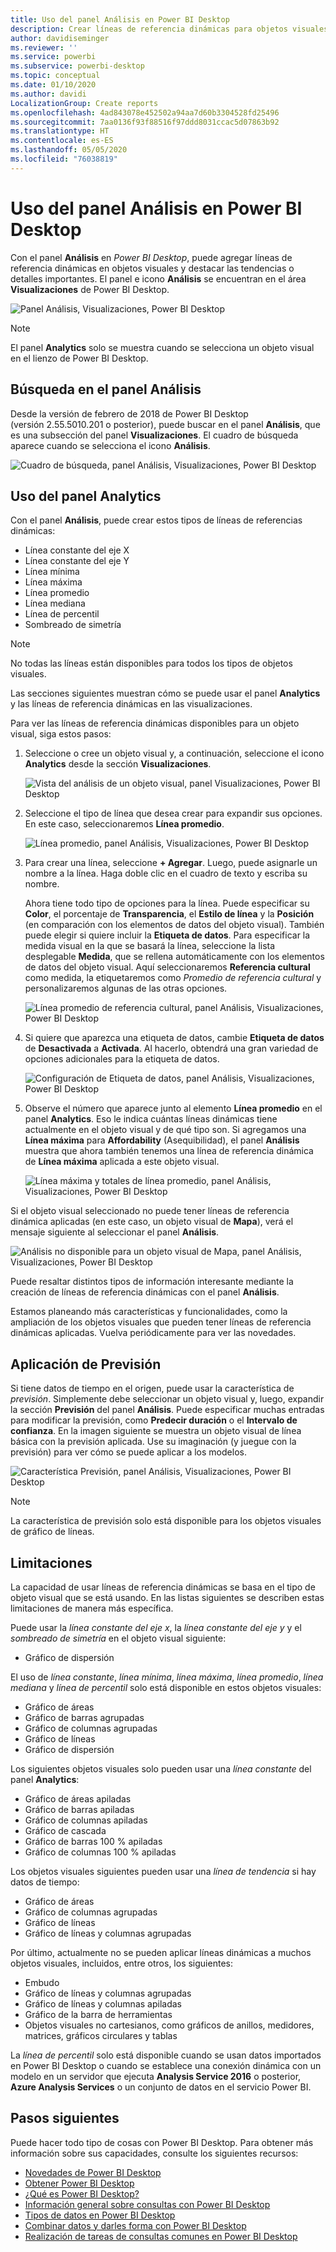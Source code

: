 ```yaml
---
title: Uso del panel Análisis en Power BI Desktop
description: Crear líneas de referencia dinámicas para objetos visuales de Power BI Desktop
author: davidiseminger
ms.reviewer: ''
ms.service: powerbi
ms.subservice: powerbi-desktop
ms.topic: conceptual
ms.date: 01/10/2020
ms.author: davidi
LocalizationGroup: Create reports
ms.openlocfilehash: 4ad843078e452502a94aa7d60b3304528fd25496
ms.sourcegitcommit: 7aa0136f93f88516f97ddd8031ccac5d07863b92
ms.translationtype: HT
ms.contentlocale: es-ES
ms.lasthandoff: 05/05/2020
ms.locfileid: "76038819"
---
```

# <a name="use-the-analytics-pane-in-power-bi-desktop"></a>Uso del panel Análisis en Power BI Desktop

Con el panel **Análisis** en *Power BI Desktop*, puede agregar líneas de referencia dinámicas en objetos visuales y destacar las tendencias o detalles importantes. El panel e icono **Análisis** se encuentran en el área **Visualizaciones** de Power BI Desktop.

![Panel Análisis, Visualizaciones, Power BI Desktop](media/desktop-analytics-pane/analytics-pane_1.png)

> [!NOTE]
> El panel **Analytics** solo se muestra cuando se selecciona un objeto visual en el lienzo de Power BI Desktop.

## <a name="search-within-the-analytics-pane"></a>Búsqueda en el panel Análisis

Desde la versión de febrero de 2018 de Power BI Desktop (versión 2.55.5010.201 o posterior), puede buscar en el panel **Análisis**, que es una subsección del panel **Visualizaciones**. El cuadro de búsqueda aparece cuando se selecciona el icono **Análisis**.

![Cuadro de búsqueda, panel Análisis, Visualizaciones, Power BI Desktop](media/desktop-analytics-pane/analytics-pane_1b.png)

## <a name="use-the-analytics-pane"></a>Uso del panel Analytics

Con el panel **Análisis**, puede crear estos tipos de líneas de referencias dinámicas:

* Línea constante del eje X
* Línea constante del eje Y
* Línea mínima
* Línea máxima
* Línea promedio
* Línea mediana
* Línea de percentil
* Sombreado de simetría

> [!NOTE]
> No todas las líneas están disponibles para todos los tipos de objetos visuales.

Las secciones siguientes muestran cómo se puede usar el panel **Analytics** y las líneas de referencia dinámicas en las visualizaciones.

Para ver las líneas de referencia dinámicas disponibles para un objeto visual, siga estos pasos:

1. Seleccione o cree un objeto visual y, a continuación, seleccione el icono **Analytics** desde la sección **Visualizaciones**.

    ![Vista del análisis de un objeto visual, panel Visualizaciones, Power BI Desktop](media/desktop-analytics-pane/analytics-pane_2.png)

2. Seleccione el tipo de línea que desea crear para expandir sus opciones. En este caso, seleccionaremos **Línea promedio**.

    ![Línea promedio, panel Análisis, Visualizaciones, Power BI Desktop](media/desktop-analytics-pane/analytics-pane_3.png)

3. Para crear una línea, seleccione **+&nbsp;Agregar**. Luego, puede asignarle un nombre a la línea. Haga doble clic en el cuadro de texto y escriba su nombre.

    Ahora tiene todo tipo de opciones para la línea. Puede especificar su **Color**, el porcentaje de **Transparencia**, el **Estilo de línea** y la **Posición** (en comparación con los elementos de datos del objeto visual). También puede elegir si quiere incluir la **Etiqueta de datos**. Para especificar la medida visual en la que se basará la línea, seleccione la lista desplegable **Medida**, que se rellena automáticamente con los elementos de datos del objeto visual. Aquí seleccionaremos **Referencia cultural** como medida, la etiquetaremos como *Promedio de referencia cultural* y personalizaremos algunas de las otras opciones.

    ![Línea promedio de referencia cultural, panel Análisis, Visualizaciones, Power BI Desktop](media/desktop-analytics-pane/analytics-pane_4.png)

4. Si quiere que aparezca una etiqueta de datos, cambie **Etiqueta de datos** de **Desactivada** a **Activada**. Al hacerlo, obtendrá una gran variedad de opciones adicionales para la etiqueta de datos.

    ![Configuración de Etiqueta de datos, panel Análisis, Visualizaciones, Power BI Desktop](media/desktop-analytics-pane/analytics-pane_5.png)

5. Observe el número que aparece junto al elemento **Línea promedio** en el panel **Analytics**. Eso le indica cuántas líneas dinámicas tiene actualmente en el objeto visual y de qué tipo son. Si agregamos una **Línea máxima** para **Affordability** (Asequibilidad), el panel **Análisis** muestra que ahora también tenemos una línea de referencia dinámica de **Línea máxima** aplicada a este objeto visual.

    ![Línea máxima y totales de línea promedio, panel Análisis, Visualizaciones, Power BI Desktop](media/desktop-analytics-pane/analytics-pane_6.png)

Si el objeto visual seleccionado no puede tener líneas de referencia dinámica aplicadas (en este caso, un objeto visual de **Mapa**), verá el mensaje siguiente al seleccionar el panel **Análisis**.

![Análisis no disponible para un objeto visual de Mapa, panel Análisis, Visualizaciones, Power BI Desktop](media/desktop-analytics-pane/analytics-pane_7.png)

Puede resaltar distintos tipos de información interesante mediante la creación de líneas de referencia dinámicas con el panel **Análisis**.

Estamos planeando más características y funcionalidades, como la ampliación de los objetos visuales que pueden tener líneas de referencia dinámicas aplicadas. Vuelva periódicamente para ver las novedades.

## <a name="apply-forecasting"></a>Aplicación de Previsión

Si tiene datos de tiempo en el origen, puede usar la característica de *previsión*. Simplemente debe seleccionar un objeto visual y, luego, expandir la sección **Previsión** del panel **Análisis**. Puede especificar muchas entradas para modificar la previsión, como **Predecir duración** o el **Intervalo de confianza**. En la imagen siguiente se muestra un objeto visual de línea básica con la previsión aplicada. Use su imaginación (y juegue con la previsión) para ver cómo se puede aplicar a los modelos.

![Característica Previsión, panel Análisis, Visualizaciones, Power BI Desktop](media/desktop-analytics-pane/analytics-pane_8.png)

> [!NOTE]
> La característica de previsión solo está disponible para los objetos visuales de gráfico de líneas.

## <a name="limitations"></a>Limitaciones

La capacidad de usar líneas de referencia dinámicas se basa en el tipo de objeto visual que se está usando. En las listas siguientes se describen estas limitaciones de manera más específica.

Puede usar la *línea constante del eje x*, la *línea constante del eje y* y el *sombreado de simetría* en el objeto visual siguiente:

* Gráfico de dispersión

El uso de *línea constante*, *línea mínima*, *línea máxima*, *línea promedio*, *línea mediana* y *línea de percentil* solo está disponible en estos objetos visuales:

* Gráfico de áreas
* Gráfico de barras agrupadas
* Gráfico de columnas agrupadas
* Gráfico de líneas
* Gráfico de dispersión

Los siguientes objetos visuales solo pueden usar una *línea constante* del panel **Analytics**:

* Gráfico de áreas apiladas
* Gráfico de barras apiladas
* Gráfico de columnas apiladas
* Gráfico de cascada
* Gráfico de barras 100 % apiladas
* Gráfico de columnas 100 % apiladas

Los objetos visuales siguientes pueden usar una *línea de tendencia* si hay datos de tiempo:

* Gráfico de áreas
* Gráfico de columnas agrupadas
* Gráfico de líneas
* Gráfico de líneas y columnas agrupadas

Por último, actualmente no se pueden aplicar líneas dinámicas a muchos objetos visuales, incluidos, entre otros, los siguientes:

* Embudo
* Gráfico de líneas y columnas agrupadas
* Gráfico de líneas y columnas apiladas
* Gráfico de la barra de herramientas
* Objetos visuales no cartesianos, como gráficos de anillos, medidores, matrices, gráficos circulares y tablas

La *línea de percentil* solo está disponible cuando se usan datos importados en Power BI Desktop o cuando se establece una conexión dinámica con un modelo en un servidor que ejecuta **Analysis Service 2016** o posterior, **Azure Analysis Services** o un conjunto de datos en el servicio Power BI.

## <a name="next-steps"></a>Pasos siguientes

Puede hacer todo tipo de cosas con Power BI Desktop. Para obtener más información sobre sus capacidades, consulte los siguientes recursos:

* [Novedades de Power BI Desktop](desktop-latest-update.md)
* [Obtener Power BI Desktop](desktop-get-the-desktop.md)
* [¿Qué es Power BI Desktop?](desktop-what-is-desktop.md)
* [Información general sobre consultas con Power BI Desktop](desktop-query-overview.md)
* [Tipos de datos en Power BI Desktop](desktop-data-types.md)
* [Combinar datos y darles forma con Power BI Desktop](desktop-shape-and-combine-data.md)
* [Realización de tareas de consultas comunes en Power BI Desktop](desktop-common-query-tasks.md)
